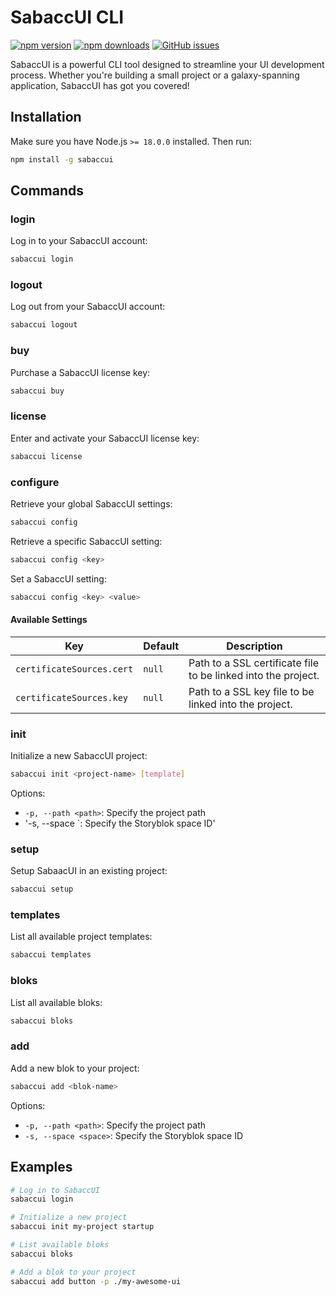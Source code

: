 # SabaccUI CLI

[![npm version](https://img.shields.io/npm/v/sabaccui.svg)](https://www.npmjs.com/package/sabaccui)
[![npm downloads](https://img.shields.io/npm/dt/sabaccui.svg)](https://www.npmjs.com/package/sabaccui)
[![GitHub issues](https://img.shields.io/github/issues/coderscantina/sabaccui-cli.svg?style=flat-square)](https://github.com/coderscantina/sabaccui-cli/issues)

SabaccUI is a powerful CLI tool designed to streamline your UI development process. Whether you're building a small project or a galaxy-spanning application, SabaccUI has got you covered!

## Installation

Make sure you have Node.js `>= 18.0.0` installed. Then run:

```sh
npm install -g sabaccui
```

## Commands

### login

Log in to your SabaccUI account:

```sh
sabaccui login
```

### logout

Log out from your SabaccUI account:

```sh
sabaccui logout
```

### buy

Purchase a SabaccUI license key:

```sh
sabaccui buy
```

### license

Enter and activate your SabaccUI license key:

```sh
sabaccui license
```

### configure

Retrieve your global SabaccUI settings:

```sh
sabaccui config
```

Retrieve a specific SabaccUI setting:

```sh
sabaccui config <key>
```

Set a SabaccUI setting:

```sh
sabaccui config <key> <value>
```

#### Available Settings

| Key | Default | Description                                                   |
| --- |---------|---------------------------------------------------------------|
| `certificateSources.cert` | `null`  | Path to a SSL certificate file to be linked into the project. |
| `certificateSources.key`  | `null`  | Path to a SSL key file to be linked into the project.         |

### init

Initialize a new SabaccUI project:

```sh
sabaccui init <project-name> [template]
```

Options:
- `-p, --path <path>`: Specify the project path
- '-s, --space <space>`: Specify the Storyblok space ID'

### setup

Setup SabaacUI in an existing project:

```sh
sabaccui setup
```

### templates

List all available project templates:

```sh
sabaccui templates
```

### bloks

List all available bloks:

```sh
sabaccui bloks
```

### add

Add a new blok to your project:

```sh
sabaccui add <blok-name>
```

Options:
- `-p, --path <path>`: Specify the project path
- `-s, --space <space>`: Specify the Storyblok space ID

## Examples

```sh
# Log in to SabaccUI
sabaccui login

# Initialize a new project
sabaccui init my-project startup

# List available bloks
sabaccui bloks

# Add a blok to your project
sabaccui add button -p ./my-awesome-ui
```
